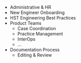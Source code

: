 * Administrative & HR
* New Engineer Onboarding
* HST Engineering Best Practices
* Product Teams
  * Case Coordination
  * Practice Management
  * InterOps
  * ...
* Documentation Process
  * Editing & Review